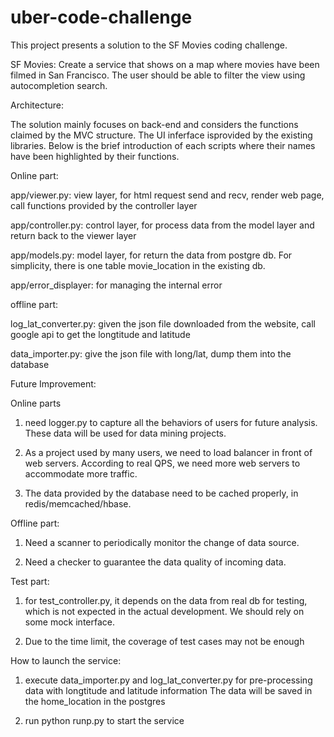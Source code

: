# uber-code-challenge

This project presents a solution to the SF Movies coding challenge.

SF Movies: Create a service that shows on a map where movies have been filmed in San Francisco. The user should be able to filter the view using autocompletion search.

Architecture:

The solution mainly focuses on back-end and considers the functions claimed by the MVC structure. The UI inferface isprovided by the existing libraries. Below is the brief introduction of each scripts where their names have been highlighted by their functions.  

Online part:

app/viewer.py: view layer, for html request send and recv, render web page, call functions provided by the controller layer

app/controller.py: control layer, for process data from the model layer and return back to the viewer layer

app/models.py: model layer, for return the data from postgre db. For simplicity, there is one table movie_location in the existing db.

app/error_displayer: for managing the internal error

offline part:

log_lat_converter.py: given the json file downloaded from the website, call google api to get the longtitude and latitude

data_importer.py: give the json file with long/lat, dump them into the database 

Future Improvement:

Online parts

1) need logger.py to capture all the behaviors of users for future analysis. These data will be used for data mining projects. 

2) As a project used by many users, we need to load balancer in front of web servers. According to real QPS, we need more web servers to accommodate more traffic.  

3) The data provided by the database need to be cached properly, in redis/memcached/hbase. 

Offline part:

1) Need a scanner to periodically monitor the change of data source. 

2) Need a checker to guarantee the data quality of incoming data.

Test part:

1) for test_controller.py, it depends on the data from real db for testing, which is not expected in the
actual development. We should rely on some mock interface.

2) Due to the time limit, the coverage of test cases may not be enough

How to launch the service:

1. execute data_importer.py and log_lat_converter.py for pre-processing data with longtitude and latitude information 
   The data will be saved in the home_location in the postgres

2. run python runp.py to start the service

